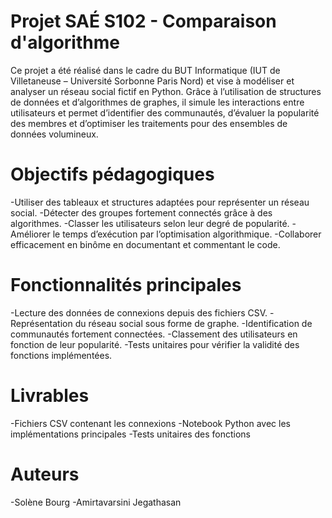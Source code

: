 # Projet SAÉ S102 - Comparaison d'algorithme
Ce projet a été réalisé dans le cadre du BUT Informatique (IUT de Villetaneuse – Université Sorbonne Paris Nord) et vise à modéliser et analyser un réseau social fictif en Python.
Grâce à l’utilisation de structures de données et d’algorithmes de graphes, il simule les interactions entre utilisateurs et permet d’identifier des communautés, d’évaluer la popularité des membres et d’optimiser les traitements pour des ensembles de données volumineux.

# Objectifs pédagogiques
-Utiliser des tableaux et structures adaptées pour représenter un réseau social.
-Détecter des groupes fortement connectés grâce à des algorithmes.
-Classer les utilisateurs selon leur degré de popularité.
-Améliorer le temps d’exécution par l’optimisation algorithmique.
-Collaborer efficacement en binôme en documentant et commentant le code.

# Fonctionnalités principales
-Lecture des données de connexions depuis des fichiers CSV.
-Représentation du réseau social sous forme de graphe.
-Identification de communautés fortement connectées.
-Classement des utilisateurs en fonction de leur popularité.
-Tests unitaires pour vérifier la validité des fonctions implémentées.

# Livrables
-Fichiers CSV contenant les connexions
-Notebook Python avec les implémentations principales
-Tests unitaires des fonctions

# Auteurs
-Solène Bourg 
-Amirtavarsini Jegathasan


